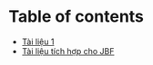 # Table of contents

* [Tài liệu 1](README.md)
* [Tài liệu tích hợp cho JBF](ta-i-lie-u-tich-ho-p-cho-jbf.md)
